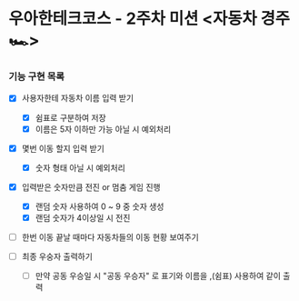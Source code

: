 # 우아한테크코스 - 2주차 미션 <자동차 경주 🏎️>

### 기능 구현 목록

- [x] 사용자한테 자동차 이름 입력 받기

  - [x] 쉼표로 구분하여 저장
  - [x] 이름은 5자 이하만 가능 아닐 시 예외처리

- [x] 몇번 이동 할지 입력 받기

  - [x] 숫자 형태 아닐 시 예외처리

- [x] 입력받은 숫자만큼 전진 or 멈춤 게임 진행

  - [x] 랜덤 숫자 사용하여 0 ~ 9 중 숫자 생성
  - [x] 랜덤 숫자가 4이상일 시 전진

- [ ] 한번 이동 끝날 때마다 자동차들의 이동 현황 보여주기

- [ ] 최종 우숭자 출력하기
  - [ ] 만약 공동 우승일 시 "공동 우승자" 로 표기와 이름을 ,(쉼표) 사용하여 같이 출력

